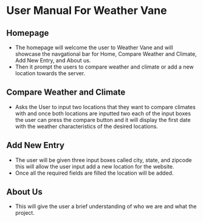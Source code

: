 # User Manual For Weather Vane

## Homepage
- The homepage will welcome the user to Weather Vane and will showcase the navgational bar for Home, Compare Weather and Climate, Add New Entry, and About us.
- Then it prompt the users to compare weather and climate or add a new location towards the server.

## Compare Weather and Climate
- Asks the User to input two locations that they want to compare climates with and once both locations are inputted two each of the input boxes the user can press the compare button and it will display the first date with the weather characteristics of the desired locations. 

## Add New Entry
- The user will be given three input boxes called city, state, and zipcode this will allow the user input add a new location for the website.
- Once all the required fields are filled the location will be added.

## About Us
- This will give the user a brief understanding of who we are and what the project.
